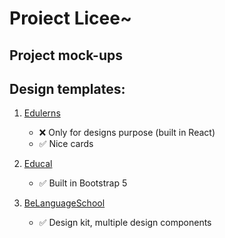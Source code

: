# Proiect Licee~

## Project mock-ups

## Design templates: 
1. [Edulerns](https://preview.themeforest.net/item/edulerns-education-courses-react-template/full_screen_preview/56351305?_ga=2.189948203.1603511314.1739702591-1683782604.1739702591&_gac=1.247047798.1739702591.CjwKCAiAtsa9BhAKEiwAUZAszQn9LekGhJxmOyvsl9BSJ6hBgqYngtT4affDMd_dRATFxNkH8H3CMhoCv3IQAvD_BwE)
    - ❌ Only for designs purpose (built in React)
    - ✅ Nice cards

2. [Educal](https://html.hixstudio.net/educal/educal/index-2.html)
    - ✅ Built in Bootstrap 5 

3. [BeLanguageSchool](https://be.beantownthemes.net/html/index-language4.html)
    - ✅ Design kit, multiple design components